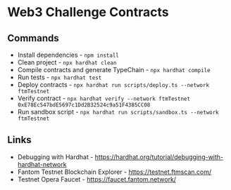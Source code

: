 # Web3 Challenge Contracts

## Commands

- Install dependencies - `npm install`
- Clean project - `npx hardhat clean`
- Compile contracts and generate TypeChain - `npx hardhat compile`
- Run tests - `npx hardhat test`
- Deploy contracts - `npx hardhat run scripts/deploy.ts --network ftmTestnet`
- Verify contract - `npx hardhat verify --network ftmTestnet 0xE78Ec547bdE5697c1Dd2B32524c9a51F4385CC08`
- Run sandbox script - `npx hardhat run scripts/sandbox.ts --network ftmTestnet`

## Links

- Debugging with Hardhat - https://hardhat.org/tutorial/debugging-with-hardhat-network
- Fantom Testnet Blockchain Explorer - https://testnet.ftmscan.com/
- Testnet Opera Faucet - https://faucet.fantom.network/
